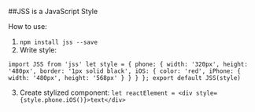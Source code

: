 ##JSS is a JavaScript Style

How to use:

1. `npm install jss --save`
2. Write style:

`import JSS from 'jss'
let style = {
    phone: {
        width: '320px',
        height: '480px',
        border: '1px solid black',
        iOS: {
           color: 'red',
           iPhone: {
                width: '480px',
                height: '568px'
           }
        }
    }
};
export default JSS(style)`

3) Create stylized component:
`let reactElement = <div style={style.phone.iOS()}>text</div>`